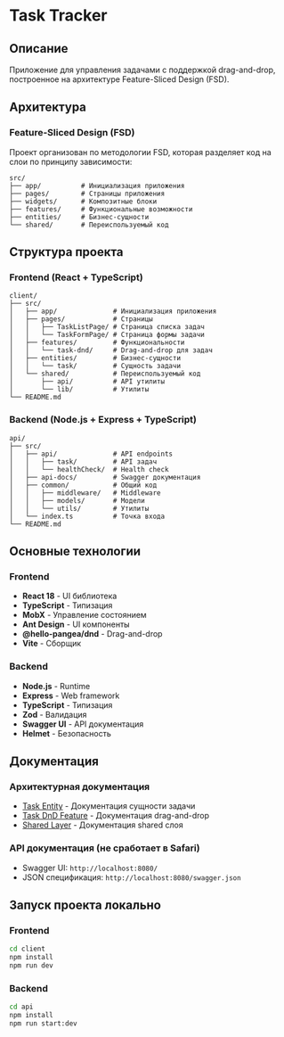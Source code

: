 # Task Tracker

## Описание

Приложение для управления задачами с поддержкой drag-and-drop, построенное на архитектуре Feature-Sliced Design (FSD).

## Архитектура

### Feature-Sliced Design (FSD)

Проект организован по методологии FSD, которая разделяет код на слои по принципу зависимости:

```
src/
├── app/          # Инициализация приложения
├── pages/        # Страницы приложения
├── widgets/      # Композитные блоки
├── features/     # Функциональные возможности
├── entities/     # Бизнес-сущности
└── shared/       # Переиспользуемый код
```

## Структура проекта

### Frontend (React + TypeScript)

```
client/
├── src/
│   ├── app/              # Инициализация приложения
│   ├── pages/            # Страницы
│   │   ├── TaskListPage/ # Страница списка задач
│   │   └── TaskFormPage/ # Страница формы задачи
│   ├── features/         # Функциональности
│   │   └── task-dnd/     # Drag-and-drop для задач
│   ├── entities/         # Бизнес-сущности
│   │   └── task/         # Сущность задачи
│   └── shared/           # Переиспользуемый код
│       ├── api/          # API утилиты
│       └── lib/          # Утилиты
└── README.md
```

### Backend (Node.js + Express + TypeScript)

```
api/
├── src/
│   ├── api/              # API endpoints
│   │   ├── task/         # API задач
│   │   └── healthCheck/  # Health check
│   ├── api-docs/         # Swagger документация
│   ├── common/           # Общий код
│   │   ├── middleware/   # Middleware
│   │   ├── models/       # Модели
│   │   └── utils/        # Утилиты
│   └── index.ts          # Точка входа
└── README.md
```

## Основные технологии

### Frontend

- **React 18** - UI библиотека
- **TypeScript** - Типизация
- **MobX** - Управление состоянием
- **Ant Design** - UI компоненты
- **@hello-pangea/dnd** - Drag-and-drop
- **Vite** - Сборщик

### Backend

- **Node.js** - Runtime
- **Express** - Web framework
- **TypeScript** - Типизация
- **Zod** - Валидация
- **Swagger UI** - API документация
- **Helmet** - Безопасность

## Документация

### Архитектурная документация

- [Task Entity](./client/src/entities/task/README.md) - Документация сущности задачи
- [Task DnD Feature](./client/src/features/task-dnd/README.md) - Документация drag-and-drop
- [Shared Layer](./client/src/shared/README.md) - Документация shared слоя

### API документация (не сработает в Safari)

- Swagger UI: `http://localhost:8080/` 
- JSON спецификация: `http://localhost:8080/swagger.json`

## Запуск проекта локально

### Frontend

```bash
cd client
npm install
npm run dev
```

### Backend

```bash
cd api
npm install
npm run start:dev
```